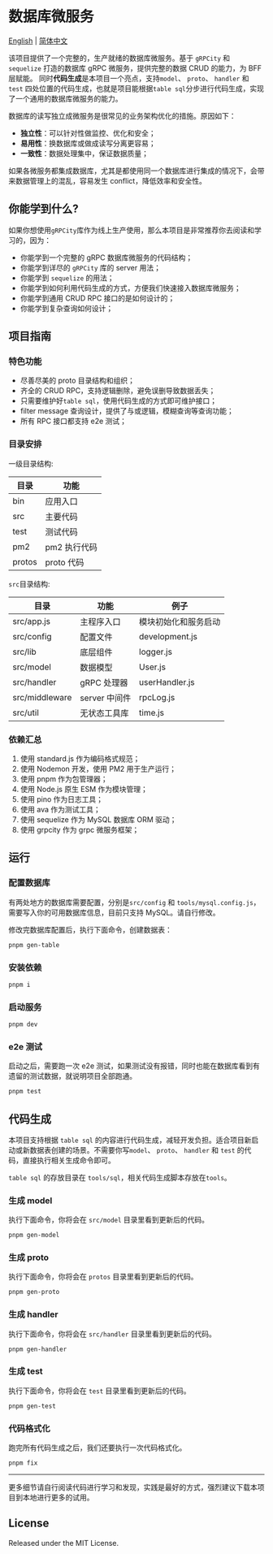 # 数据库微服务

[English](./README.md) | [简体中文](./README_CN.md)

该项目提供了一个完整的，生产就绪的数据库微服务。基于 `gRPCity` 和 `sequelize` 打造的数据库 gRPC 微服务，提供完整的数据 CRUD 的能力，为 BFF 层赋能。
同时**代码生成**是本项目一个亮点，支持`model`、 `proto`、 `handler` 和 `test` 四处位置的代码生成，也就是项目能根据`table sql`分步进行代码生成，实现了一个通用的数据库微服务的能力。

数据库的读写独立成微服务是很常见的业务架构优化的措施。原因如下：

- **独立性**：可以针对性做监控、优化和安全；
- **易用性**：换数据库或做成读写分离更容易；
- **一致性**：数据处理集中，保证数据质量；

如果各微服务都集成数据库，尤其是都使用同一个数据库进行集成的情况下，会带来数据管理上的混乱，容易发生 conflict，降低效率和安全性。

## 你能学到什么?

如果你想使用`gRPCity`库作为线上生产使用，那么本项目是非常推荐你去阅读和学习的，因为：

- 你能学到一个完整的 gRPC 数据库微服务的代码结构；
- 你能学到详尽的 `gRPCity` 库的 server 用法；
- 你能学到 `sequelize` 的用法；
- 你能学到如何利用代码生成的方式，方便我们快速接入数据库微服务；
- 你能学到通用 CRUD RPC 接口的是如何设计的；
- 你能学到复杂查询如何设计；

## 项目指南

### 特色功能

- 尽善尽美的 proto 目录结构和组织；
- 齐全的 CRUD RPC，支持逻辑删除，避免误删导致数据丢失；
- 只需要维护好`table sql`，使用代码生成的方式即可维护接口；
- filter message 查询设计，提供了与或逻辑，模糊查询等查询功能；
- 所有 RPC 接口都支持 e2e 测试；

### 目录安排

一级目录结构:

目录 | 功能
--- | ---
bin | 应用入口
src | 主要代码
test | 测试代码
pm2 | pm2 执行代码
protos | proto 代码

`src`目录结构:

目录 | 功能 | 例子
--- | --- | ---
src/app.js | 主程序入口 | 模块初始化和服务启动
src/config | 配置文件 | development.js
src/lib | 底层组件 | logger.js
src/model | 数据模型 | User.js
src/handler | gRPC 处理器 | userHandler.js
src/middleware | server 中间件 | rpcLog.js
src/util | 无状态工具库 | time.js

### 依赖汇总

1. 使用 standard.js 作为编码格式规范；
3. 使用 Nodemon 开发，使用 PM2 用于生产运行；
4. 使用 pnpm 作为包管理器；
5. 使用 Node.js 原生 ESM 作为模块管理；
6. 使用 pino 作为日志工具；
7. 使用 ava 作为测试工具；
8. 使用 sequelize 作为 MySQL 数据库 ORM 驱动；
9. 使用 grpcity 作为 grpc 微服务框架；

## 运行

### 配置数据库

有两处地方的数据库需要配置，分别是`src/config` 和 `tools/mysql.config.js`，需要写入你的可用数据库信息，目前只支持 MySQL。请自行修改。

修改完数据库配置后，执行下面命令，创建数据表：

```sh
pnpm gen-table
```

### 安装依赖

```sh
pnpm i
```

### 启动服务

```sh
pnpm dev
```

### e2e 测试

启动之后，需要跑一次 e2e 测试，如果测试没有报错，同时也能在数据库看到有遗留的测试数据，就说明项目全部跑通。

```sh
pnpm test
```

## 代码生成

本项目支持根据 `table sql` 的内容进行代码生成，减轻开发负担。适合项目新启动或新数据表创建的场景。不需要你写`model`、 `proto`、 `handler` 和 `test` 的代码，直接执行相关生成命令即可。

`table sql` 的存放目录在 `tools/sql`，相关代码生成脚本存放在`tools`。

### 生成 model

执行下面命令，你将会在 `src/model` 目录里看到更新后的代码。
```sh
pnpm gen-model
```

### 生成 proto

执行下面命令，你将会在 `protos` 目录里看到更新后的代码。
```sh
pnpm gen-proto
```

### 生成 handler

执行下面命令，你将会在 `src/handler` 目录里看到更新后的代码。
```sh
pnpm gen-handler
```

### 生成 test

执行下面命令，你将会在 `test` 目录里看到更新后的代码。
```sh
pnpm gen-test
```

### 代码格式化

跑完所有代码生成之后，我们还要执行一次代码格式化。

```sh
pnpm fix
```

---

更多细节请自行阅读代码进行学习和发现，实践是最好的方式，强烈建议下载本项目到本地进行更多的试用。

## License

Released under the MIT License.